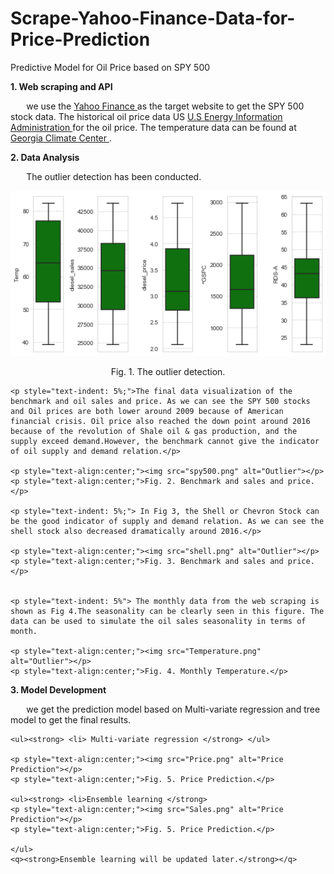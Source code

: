 # Scrape-Yahoo-Finance-Data-for-Price-Prediction
Predictive Model for Oil Price based on SPY 500

<h>
    <strong>1. Web scraping and API</strong>
</h>

<p style="text-indent: 5%;"> 
    we use the <a href="https://finance.yahoo.com/" target="_blank" rel="external" hreflang="en" type="text/html"> Yahoo Finance </a> as the target website to get the SPY 500 stock data. The historical oil price data US <a href="https://www.eia.gov/opendata/commands.php" target="_blank" rel="external" hreflang="en" type="text/html"> U.S Energy Information Administration </a> for the oil price. The temperature data can be found at <a href="https://sercc.com/climateinfo_files/monthly/Georgia_prcp_DivNew.htm" target="_blank" rel="external" hreflang="en" type="text/html"> Georgia Climate Center </a>.
    
</p>

<h> <strong>2. Data Analysis </strong> </h>

<p style="text-indent: 5%;">
    The outlier detection has been conducted.
    <p style="text-align:center;"><img src="outliers.png" alt="Outlier"></p>
    <p style="text-align:center;">Fig. 1. The outlier detection.</p>
    
    <p style="text-indent: 5%;">The final data visualization of the benchmark and oil sales and price. As we can see the SPY 500 stocks and Oil prices are both lower around 2009 because of American financial crisis. Oil price also reached the down point around 2016 because of the revolution of Shale oil & gas production, and the supply exceed demand.However, the benchmark cannot give the indicator of oil supply and demand relation.</p>
    
    <p style="text-align:center;"><img src="spy500.png" alt="Outlier"></p>
    <p style="text-align:center;">Fig. 2. Benchmark and sales and price.</p>
    
    <p style="text-indent: 5%;"> In Fig 3, the Shell or Chevron Stock can be the good indicator of supply and demand relation. As we can see the shell stock also decreased dramatically around 2016.</p>
    
    <p style="text-align:center;"><img src="shell.png" alt="Outlier"></p>
    <p style="text-align:center;">Fig. 3. Benchmark and sales and price.</p>
    
    
    <p style="text-indent: 5%"> The monthly data from the web scraping is shown as Fig 4.The seasonality can be clearly seen in this figure. The data can be used to simulate the oil sales seasonality in terms of month.
    
    <p style="text-align:center;"><img src="Temperature.png" alt="Outlier"></p>
    <p style="text-align:center;">Fig. 4. Monthly Temperature.</p>
    
</p>

<h><strong>3. Model Development</strong> </h>
<p style="text-indent: 5%;">
    we get the prediction model based on Multi-variate regression and tree model to get the final results.
    
    <ul><strong> <li> Multi-variate regression </strong> </ul>
    
    <p style="text-align:center;"><img src="Price.png" alt="Price Prediction"></p>
    <p style="text-align:center;">Fig. 5. Price Prediction.</p>
    
    <ul><strong> <li>Ensemble learning </strong>
    <p style="text-align:center;"><img src="Sales.png" alt="Price Prediction"></p>
    <p style="text-align:center;">Fig. 5. Price Prediction.</p>
    
    </ul>
    <q><strong>Ensemble learning will be updated later.</strong></q>
</p>




